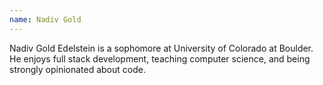 ```yaml
---
name: Nadiv Gold
---
```

Nadiv Gold Edelstein is a sophomore at University of Colorado at Boulder. He enjoys full stack development, teaching computer science, and being strongly opinionated about code.
